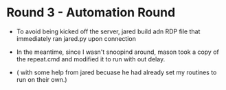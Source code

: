 # Round 3 - Automation Round

* To avoid being kicked off the server, jared build adn RDP file that immediately ran jared.py upon connection

* In the meantime, since I wasn't snoopind around, mason took a copy of the repeat.cmd and modified it to run with out delay. 
 - ( with some help from jared becuase he had already set my routines to run on their own.)
